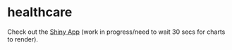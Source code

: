 # healthcare

Check out the [Shiny App](https://paddybettington.shinyapps.io/localhealth/) (work in progress/need to wait 30 secs for charts to render).

